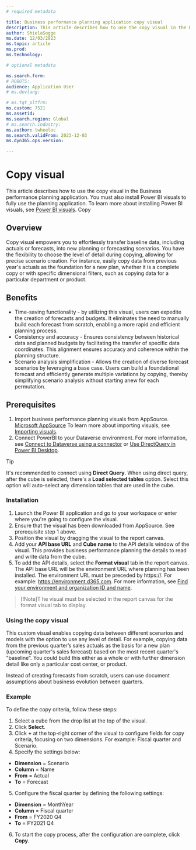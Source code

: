 ```yaml
---
# required metadata

title: Business performance planning application copy visual
description: This article describes how to use the copy visual in the Business performance planning application.
author: ShielaSogge
ms.date: 12/03/2023
ms.topic: article
ms.prod: 
ms.technology: 

# optional metadata

ms.search.form: 
# ROBOTS: 
audience: Application User
# ms.devlang: 

# ms.tgt_pltfrm: 
ms.custom: 7521
ms.assetid: 
ms.search.region: Global
# ms.search.industry: 
ms.author: twheeloc
ms.search.validFrom: 2023-12-03
ms.dyn365.ops.version: 

---
```

# Copy visual

This article describes how to use the copy visual in the Business performance planning application. You must also install Power BI visuals to fully use the planning application. To learn more about installing Power BI visuals, see [Power BI visuals](/power-bi/developer/visuals).
Copy

## Overview

Copy visual empowers you to effortlessly transfer baseline data, including actuals or forecasts, into new planning or forecasting scenarios. You have the flexibility to choose the level of detail during copying, allowing for precise scenario creation. For instance, easily copy data from previous year's actuals as the foundation for a new plan, whether it is a complete copy or with specific dimensional filters, such as copying data for a particular department or product.

## Benefits

 - Time-saving functionality - by utilizing this visual, users can expedite the creation of forecasts and budgets. It eliminates the need to manually build each forecast from scratch, enabling a more rapid and efficient planning process.
 - Consistency and accuracy - Ensures consistency between historical data and planned budgets by facilitating the transfer of specific data coordinates. This alignment ensures accuracy and coherence within the planning structure.
 - Scenario analysis simplification - Allows the creation of diverse forecast scenarios by leveraging a base case. Users can build a foundational forecast and efficiently generate multiple variations by copying, thereby simplifying scenario analysis without starting anew for each permutation.


## Prerequisites

1.  Import business performance planning visuals from AppSource. [Microsoft AppSource]([https://appsource.microsoft.com])  To learn more about importing visuals, see [Importing visuals](/power-bi/developer/visuals.md/import-visual).
2.  Connect PowerBI to your Dataverse environment. For more information, see [Connect to Dataverse using a connector](/power-apps/maker/data-platform/data-platform-powerbi-connector.md?tabs=Dataverse#connect-to-dataverse-using-a-connector) or [Use DirectQuery in Power BI Desktop](/power-bi/connect-data/desktop-use-directquery).

>[!Tip]
>It's recommended to connect using **Direct Query**. When using direct query, after the cube is selected, there's a **Load selected tables** option. Select this option will auto-select any dimension tables that are used in the cube.

### Installation 

1.  Launch the Power BI application and go to your workspace or enter where you're going to configure the visual.
2.  Ensure that the visual has been downloaded from AppSource. See prerequisite step 1 above.  
3.  Position the visual by dragging the visual to the report canvas.
4.  Add your **API base URL** and **Cube name** to the API details window of the visual. This provides business performance planning the details to read and write data from the cube.
5.  To add the API details, select the **Format visual** tab in the report canvas. The API base URL will be the environment URL where planning has been installed. The environment URL must be preceded by https://. For example:  https://environment.d365.com. For more information, see [Find your environment and organization ID and name](/power-platform/admin/determine-org-id-name).

>[!Note]T
>he visual must be selected in the report canvas for the format visual tab to display.

### Using the copy visual

This custom visual enables copying data between different scenarios and models with the option to use any level of detail. For example, copying data from the previous quarter’s sales actuals as the basis for a new plan (upcoming quarter's sales forecast) based on the most recent quarter's "baseline”. You could build this either as a whole or with further dimension detail like only a particular cost center, or product.

Instead of creating forecasts from scratch, users can use document assumptions about business evolution between quarters.

### Example

To define the copy criteria, follow these steps:
1. Select a cube from the drop list at the top of the visual.
2. Click **Select**.
3. Click **+** at the top-right corner of the visual to configure fields for copy criteria, focusing on two dimensions.  For example:  Fiscal quarter and Scenario.
4. Specify the settings below:
 - **Dimension** = Scenario
 - **Column** = Name
 - **From** = Actual
 - **To** = Forecast
5. Configure the fiscal quarter by defining the following settings:
  - **Dimension** = MonthYear
  - **Column** = Fiscal quarter
  - **From** = FY2020 Q4
  - **To** = FY2021 Q4
6. To start the copy process, after the configuration are complete, click **Copy**.
